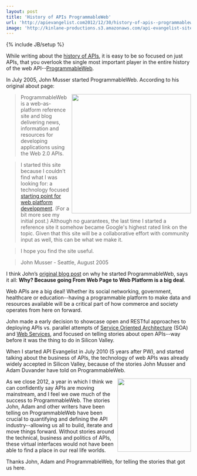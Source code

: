 ```yaml
---
layout: post
title: 'History of APIs ProgrammableWeb'
url: 'http://apievangelist.com2012/12/30/history-of-apis--programmableweb/'
image: 'http://kinlane-productions.s3.amazonaws.com/api-evangelist-site/blog/ProgrammableWeb-10-2005.png'
---
```

{% include JB/setup %}
<p>
     While writing about the <a title="history of APIs" href="/history/">history of APIs</a>, it is easy to be so focused on just APIs, that you overlook the single most important player in the entire history of the web API--<a title="ProgrammableWeb" href="http://programmableweb.com">ProgrammableWeb</a>.
</p>
<p>
     In July 2005, John Musser started ProgrammableWeb. According to his original about page:
</p>
<p>
     <a title="ProgrammableWeb" href="http://programmableweb.com"><img src="https://s3.amazonaws.com/kinlane-productions/api-evangelist/programmableweb/ProgrammableWeb-10-2005.png"  width="325" align="right" /></a>
</p>
<blockquote>
     ProgrammableWeb is a web-as-platform reference site and blog delivering news, information and resources for developing applications using the Web 2.0 APIs.
</blockquote>
<blockquote>
     I started this site because I couldn't find what I was looking for: a technology focused <a href="http://blog.programmableweb.com/2005/08/20/so-many-apis-so-little-time/">starting point for web platform development</a>. (For a bit more see my initial post.) Although no guarantees, the last time I started a reference site it somehow became Google's highest rated link on the topic. Given that this site will be a collaborative effort with community input as well, this can be what we make it.
</blockquote>
<blockquote>
     I hope you find the site useful.
</blockquote>
<blockquote>
     John Musser - Seattle, August 2005
</blockquote>
<p>
     I think John’s <a href="http://blog.programmableweb.com/2005/08/20/so-many-apis-so-little-time/">original blog post</a> on why he started ProgrammableWeb, says it all: <strong>Why? Because going From Web Page to Web Platform is a big deal</strong>.
</p>
<p>
     Web APIs are a big deal! Whether its social networking, government, healthcare or education--having a programmable platform to make data and resources available will be a critical part of how commerce and society operates from here on forward.   
</p>
<p>
     John made a early decision to showcase open and RESTful approaches to deploying APIs vs. parallel attempts of <a href="http://en.wikipedia.org/wiki/Service-oriented_architecture">Service Oriented Architecture</a> (SOA) and <a href="http://en.wikipedia.org/wiki/Web_service">Web Services</a>, and focused on telling stories about open APIs--way before it was the thing to do in Silicon Valley.
</p>
<p>
     When I started API Evangelist in July 2010 (5 years after PW), and started talking about the business of APIs, the technology of web APIs was already widely accepted in Silicon Valley, because of the stories John Musser and Adam Duvander have told on ProgrammableWeb.
</p>
<p>
     <a title="ProgrammableWeb" href="http://programmableweb.com"><img src="https://s3.amazonaws.com/kinlane-productions/api-evangelist/programmableweb/programmableweb-logo.png"  width="200" align="right" /></a>
</p>
<p>
     As we close 2012, a year in which I think we can confidently say APIs are moving mainstream, and I feel we owe much of the success to ProgrammableWeb. The stories John, Adam and other writers have been telling on ProgrammableWeb have been crucial to quantifying and defining the API industry--allowing us all to build, iterate and move things forward. Without stories around the technical, business and politics of APIs, these virtual interfaces would not have been able to find a place in our real life worlds.
</p>
<p>
     Thanks John, Adam and ProgrammableWeb, for telling the stories that got us here.
</p>
